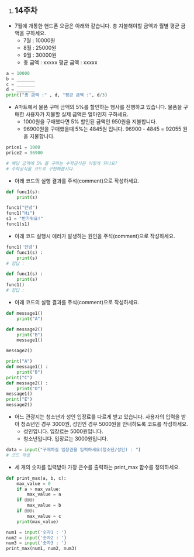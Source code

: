 1. ## 14주차

- 7월에 개통한 핸드폰 요금은 아래와 같습니다. 총 지불해야할 금액과 월별 평균 금액을 구하세요.
  - 7월 : 10000원
  - 8월 : 25000원
  - 9월 : 30000원
  - 총 금액 : xxxxx 평균 금액 : xxxxx
```python
a = 10000
b = _______
c = _______
d = _______
print("총 금액 :" , d, "평균 금액 :", d/3)
```

- A마트에서 물품 구매 금액의 5%를 할인하는 행사를 진행하고 있습니다. 물품을 구매한 사용자가 지불할 실제 금액은 얼마인지 구하세요.
  - 1000원을 구매했다면 5% 할인된 금액인 950원을 지불합니다.
  - 96900원을 구매했을때 5%는 4845원 입니다. 96900 - 4845 = 92055 원을 지불합니다.

```python
price1 = 1000
price2 = 96900

# 해당 금액에 5% 를 구하는 수학공식은 어떻게 되나요?
# 수학공식을 코드로 구현해봅시다.
```

- 아래 코드의 실행 결과를 주석(comment)으로 작성하세요.

```python
def func1(s):
    print(s)

func1("안녕")
func1("Hi")
s1 = "반가워요!"
func1(s1)
```

- 아래 코드 실행시 에러가 발생하는 원인을 주석(comment)으로 작성하세요.

```python
func1('안녕')
def func1(s) :
    print(s)
# 정답 : 
```

```python
def func1(s) :
    print(s)
func1()
# 정답 : 
```

- 아래 코드의 실행 결과를 주석(comment)으로 작성하세요.

```python
def message1()
    print("A")

def message2()
    print("B")
    message1()

message2()
```

```python
print("A")
def message1() :
    print("B")
print("C")
def message2() :
    print("D")
message1()
print("E")
message2()
```

- 어느 관광지는 청소년과 성인 입장료를 다르게 받고 있습니다. 사용자의 입력을 받아 청소년인 경우 3000원, 성인인 경우 5000원을 안내하도록 코드를 작성하세요.
  - 성인입니다. 입장료는 5000원입니다.
  - 청소년입니다. 입장료는 3000원입니다.
```python
data = input("구매하실 입장권을 입력하세요(청소년/성인) : ")
# 코드 작성
```


- 세 개의 숫자를 입력받아 가장 큰수를 출력하는 print_max 함수를 정의하세요.

```python
def print_max(a, b, c):
    max_value = 0
    if a > max_value:
        max_value = a
    if @@@:
        max_value = b
    if @@@:
        max_value = c
    print(max_value)

num1 = input('숫자1 : ')
num2 = input('숫자2 : ')
num3 = input('숫자3 : ')
print_max(num1, num2, num3)
```
